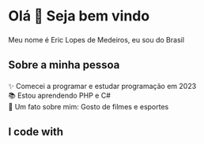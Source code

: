 <h1 align="left">Olá 👋 Seja bem vindo</h1>

###

<p align="left">Meu nome é Eric Lopes de Medeiros, eu sou do Brasil</p>

###

<h2 align="left">Sobre a minha pessoa</h2>

###

<p align="left">✨ Comecei a programar e estudar programação em 2023<br>📚 Estou aprendendo PHP e C#<br>🎲 Um fato sobre mim: Gosto de filmes e esportes</p>

###

<h2 align="left">I code with</h2>

###

###
